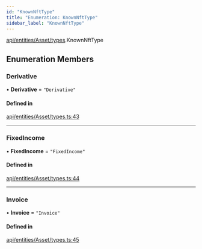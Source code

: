 ```yaml
---
id: "KnownNftType"
title: "Enumeration: KnownNftType"
sidebar_label: "KnownNftType"
---
```


[api/entities/Asset/types](../../../../../../modules/API/Entities/Asset/Types/Types.md).KnownNftType

## Enumeration Members

### Derivative

• **Derivative** = ``"Derivative"``

#### Defined in

[api/entities/Asset/types.ts:43](https://github.com/PolymeshAssociation/polymesh-sdk/blob/fe2e6dd1d/src/api/entities/Asset/types.ts#L43)

___

### FixedIncome

• **FixedIncome** = ``"FixedIncome"``

#### Defined in

[api/entities/Asset/types.ts:44](https://github.com/PolymeshAssociation/polymesh-sdk/blob/fe2e6dd1d/src/api/entities/Asset/types.ts#L44)

___

### Invoice

• **Invoice** = ``"Invoice"``

#### Defined in

[api/entities/Asset/types.ts:45](https://github.com/PolymeshAssociation/polymesh-sdk/blob/fe2e6dd1d/src/api/entities/Asset/types.ts#L45)
